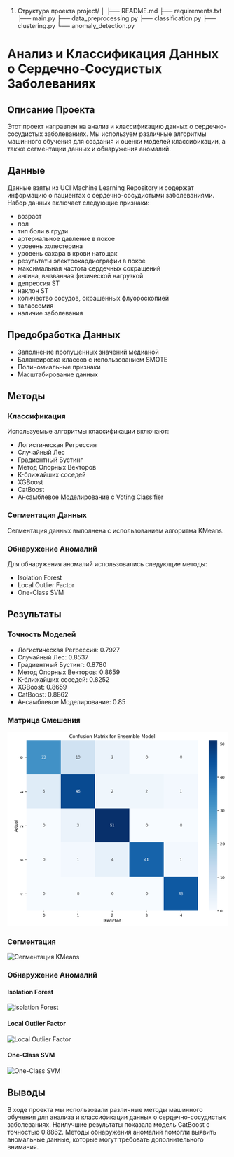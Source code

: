 1. Структура проекта
project/
│
├── README.md
├── requirements.txt
├── main.py
├── data_preprocessing.py
├── classification.py
├── clustering.py
└── anomaly_detection.py

# Анализ и Классификация Данных о Сердечно-Сосудистых Заболеваниях

## Описание Проекта
Этот проект направлен на анализ и классификацию данных о сердечно-сосудистых заболеваниях. Мы используем различные алгоритмы машинного обучения для создания и оценки моделей классификации, а также сегментации данных и обнаружения аномалий.

## Данные
Данные взяты из UCI Machine Learning Repository и содержат информацию о пациентах с сердечно-сосудистыми заболеваниями. Набор данных включает следующие признаки:
- возраст
- пол
- тип боли в груди
- артериальное давление в покое
- уровень холестерина
- уровень сахара в крови натощак
- результаты электрокардиографии в покое
- максимальная частота сердечных сокращений
- ангина, вызванная физической нагрузкой
- депрессия ST
- наклон ST
- количество сосудов, окрашенных флуороскопией
- талассемия
- наличие заболевания

## Предобработка Данных
- Заполнение пропущенных значений медианой
- Балансировка классов с использованием SMOTE
- Полиномиальные признаки
- Масштабирование данных

## Методы
### Классификация
Используемые алгоритмы классификации включают:
- Логистическая Регрессия
- Случайный Лес
- Градиентный Бустинг
- Метод Опорных Векторов
- K-ближайших соседей
- XGBoost
- CatBoost
- Ансамблевое Моделирование с Voting Classifier

### Сегментация Данных
Сегментация данных выполнена с использованием алгоритма KMeans.

### Обнаружение Аномалий
Для обнаружения аномалий использовались следующие методы:
- Isolation Forest
- Local Outlier Factor
- One-Class SVM

## Результаты
### Точность Моделей
- Логистическая Регрессия: 0.7927
- Случайный Лес: 0.8537
- Градиентный Бустинг: 0.8780
- Метод Опорных Векторов: 0.8659
- K-ближайших соседей: 0.8252
- XGBoost: 0.8659
- CatBoost: 0.8862
- Ансамблевое Моделирование: 0.85

### Матрица Смешения
![Матрица Смешения для Ансамбля](9_Матрица_Ensemble_Model.png)

### Сегментация
![Сегментация KMeans](path_to_kmeans_plot.png)

### Обнаружение Аномалий
#### Isolation Forest
![Isolation Forest](path_to_isolation_forest_plot.png)

#### Local Outlier Factor
![Local Outlier Factor](path_to_lof_plot.png)

#### One-Class SVM
![One-Class SVM](path_to_one_class_svm_plot.png)

## Выводы
В ходе проекта мы использовали различные методы машинного обучения для анализа и классификации данных о сердечно-сосудистых заболеваниях. Наилучшие результаты показала модель CatBoost с точностью 0.8862. Методы обнаружения аномалий помогли выявить аномальные данные, которые могут требовать дополнительного внимания.
